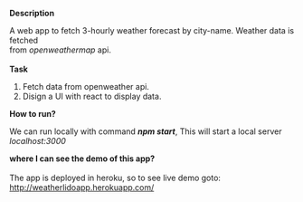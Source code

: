 
**Description**

A web app to fetch 3-hourly weather forecast by city-name.  Weather data is fetched <br/>
from *openweathermap* api.<br/>
<br/>
**Task**

  1. Fetch data from openweather api.
  2. Disign a UI with react to display data. 



**How to run?**

  We can run locally with command ***npm start***, This will start a local server *localhost:3000*
  
  
 **where I can see the demo of this app?**<br/>
 <br/>
  The app is deployed in heroku, so to see live demo goto: http://weatherlidoapp.herokuapp.com/
  
